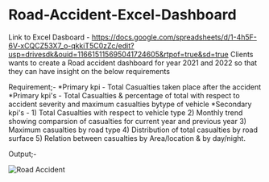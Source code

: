# Road-Accident-Excel-Dashboard
Link to Excel Dasboard - https://docs.google.com/spreadsheets/d/1-4h5F-6V-xCQCZ53X7_o-qkkiT5C0zZc/edit?usp=drivesdk&ouid=116615115695041724605&rtpof=true&sd=true
Clients wants to create a Road accident dashboard for year 2021 and 2022 so that they can have insight on the below requirements

Requirement;-
*Primary kpi - Total Casualties taken place after the accident
*Primary kpi's - Total Casualties & percentage of total with respect to accident severity and maximum casualties bytype of vehicle
*Secondary kpi's - 1) Total Casualties with respect to vehicle type
2) Monthly trend showing comparsion of casualties for current year and previous year
3) Maximum casualties by road type
4) Distribution of total casualties by road surface
5) Relation between casualties by Area/location & by day/night.

Output;-

![Road Accident](https://github.com/Santhana98/Road-Accident-Dashboard/assets/129987602/f1852212-9fce-4eee-86e6-b544ebb15486)

